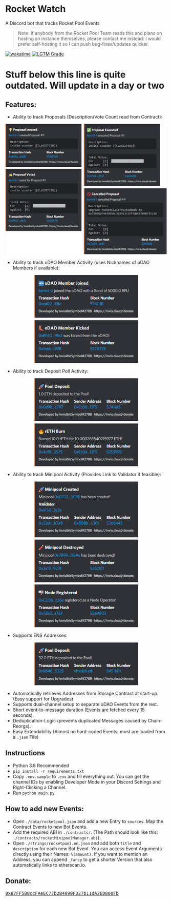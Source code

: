 # Rocket Watch

A Discord bot that tracks Rocket Pool Events
> Note: If anybody from the Rocket Pool Team reads this and plans on hosting an instance themselves, please contact me instead: I would prefer self-hosting it so I can push bug-fixes/updates quicker.

[![wakatime](https://wakatime.com/badge/github/InvisibleSymbol/rocketwatch.svg)](https://wakatime.com/badge/github/InvisibleSymbol/rocketwatch)
[![LGTM Grade](https://img.shields.io/lgtm/grade/python/github/InvisibleSymbol/rocketwatch?label=code%20quality&logo=lgtm)](https://lgtm.com/projects/g/InvisibleSymbol/rocketwatch/alerts/)

# Stuff below this line is quite outdated. Will update in a day or two
## Features:

- Ability to track Proposals (Description/Vote Count read from Contract):

<p align="center">
    <img src="readme-images/proposals.png">
</p>

- Ability to track oDAO Member Activity (uses Nicknames of oDAO Members if available):

<p align="center">
    <img src="readme-images/odao_members.png">
</p>

- Ability to track Deposit Poll Activity:

<p align="center">
    <img src="readme-images/pool.png">
</p>

- Ability to track Minipool Activity (Provides Link to Validator if feasible):

<p align="center">
    <img src="readme-images/minipools.png">
</p>

- Supports ENS Addresses:

<p align="center">
    <img src="readme-images/ens.png">
</p>

- Automatically retrieves Addresses from Storage Contract at start-up. (Easy support for Upgrades)
- Supports dual-channel setup to separate oDAO Events from the rest.
- Short event-to-message duration (Events are fetched every 15 seconds).
- Deduplication-Logic (prevents duplicated Messages caused by Chain-Reorgs).
- Easy Extendability (Almost no hard-coded Events, most are loaded from a `.json` File)

## Instructions

- Python 3.8 Recommended
- `pip install -r requirements.txt`
- Copy `.env.sample` to `.env` and fill everything out. You can get the channel IDs by enabling Developer Mode in your
  Discord Settings and Right-Clicking a Channel.
- Run `python main.py`

## How to add new Events:

- Open `./data/rocketpool.json` and add a new Entry to `sources`. Map the Contract Events to new Bot Events.
- Add the required ABI in `./contracts/`. (The Path should look like this: `./contracts/rocketMinipoolManager.abi`).
- Open `./strings/rocketpool.en.json` and add both `title` and `description` for each new Bot Event. You can access
  Event Arguments directly using their Names: `%(amount)`. If you want to mention an Address, you can append `_fancy` to
  get a shorter Version that also automatically links to etherscan.io.

## Donate:

[<kbd>0x87FF5B8ccFAeEC77b2B4090FD27b11dA2ED808Fb</kbd>](https://invis.cloud/donate)
